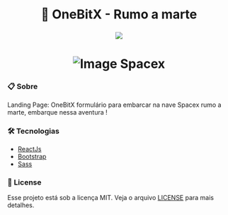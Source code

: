 <h1 align="center"> 🚀 OneBitX - Rumo a marte </h1>

<h3 align="center"> <img src="https://img.shields.io/badge/LICENSE-MIT-05122a?style=flat&logo=license" /></h3>

<h1 align="center"> <img src="https://user-images.githubusercontent.com/84206933/154516279-a36ee73e-b0ff-4723-8cba-7a568aa48eeb.png" alt="Image Spacex" /> </h1>

### 📋 Sobre

Landing Page: OneBitX formulário para embarcar na nave Spacex rumo a marte, embarque nessa aventura !

### 🛠️ Tecnologias

- [ReactJs](https://reactjs.org)
- [Bootstrap](https://getbootstrap.com/)
- [Sass](https://sass-lang.com/)

### 📝 License

Esse projeto está sob a licença MIT. Veja o arquivo [LICENSE](LICENSE.md) para mais detalhes.
